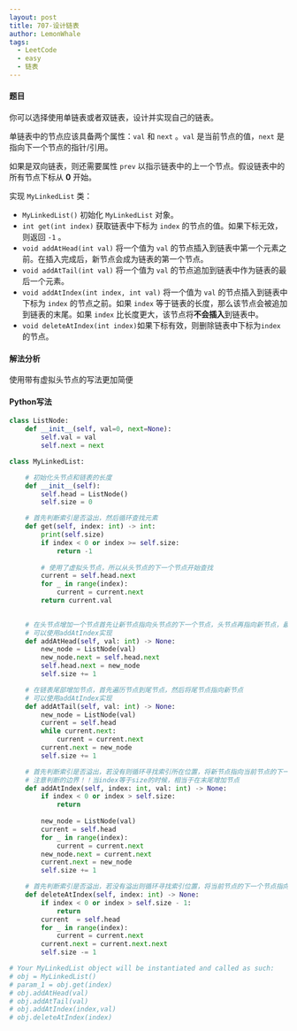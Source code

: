 ```yaml
---
layout: post
title: 707-设计链表
author: LemonWhale
tags:
  - LeetCode
  - easy
  - 链表
---
```

#### 题目   
你可以选择使用单链表或者双链表，设计并实现自己的链表。

单链表中的节点应该具备两个属性：`val` 和 `next` 。`val` 是当前节点的值，`next` 是指向下一个节点的指针/引用。

如果是双向链表，则还需要属性 `prev` 以指示链表中的上一个节点。假设链表中的所有节点下标从 **0** 开始。

实现 `MyLinkedList` 类：

- `MyLinkedList()` 初始化 `MyLinkedList` 对象。
- `int get(int index)` 获取链表中下标为 `index` 的节点的值。如果下标无效，则返回 `-1` 。
- `void addAtHead(int val)` 将一个值为 `val` 的节点插入到链表中第一个元素之前。在插入完成后，新节点会成为链表的第一个节点。
- `void addAtTail(int val)` 将一个值为 `val` 的节点追加到链表中作为链表的最后一个元素。
- `void addAtIndex(int index, int val)` 将一个值为 `val` 的节点插入到链表中下标为 `index` 的节点之前。如果 `index` 等于链表的长度，那么该节点会被追加到链表的末尾。如果 `index` 比长度更大，该节点将**不会插入**到链表中。
- `void deleteAtIndex(int index)`如果下标有效，则删除链表中下标为`index`的节点。    

#### 解法分析
使用带有虚拟头节点的写法更加简便
#### Python写法
```Python
class ListNode:
    def __init__(self, val=0, next=None):
        self.val = val
        self.next = next

class MyLinkedList:

    # 初始化头节点和链表的长度
    def __init__(self):
        self.head = ListNode()
        self.size = 0

    # 首先判断索引是否溢出，然后循环查找元素
    def get(self, index: int) -> int:
        print(self.size)
        if index < 0 or index >= self.size:
            return -1
        
        # 使用了虚拟头节点，所以从头节点的下一个节点开始查找
        current = self.head.next    
        for _ in range(index):
            current = current.next
        return current.val
        

    # 在头节点增加一个节点首先让新节点指向头节点的下一个节点，头节点再指向新节点，最后更新链表长度
    # 可以使用addAtIndex实现
    def addAtHead(self, val: int) -> None:
        new_node = ListNode(val)
        new_node.next = self.head.next
        self.head.next = new_node
        self.size += 1

    # 在链表尾部增加节点，首先遍历节点到尾节点，然后将尾节点指向新节点
    # 可以使用addAtIndex实现
    def addAtTail(self, val: int) -> None:
        new_node = ListNode(val)
        current = self.head
        while current.next:
            current = current.next
        current.next = new_node
        self.size += 1

    # 首先判断索引是否溢出，若没有则循环寻找索引所在位置，将新节点指向当前节点的下一个节点，再将当前节点指向新节点
    # 注意判断的边界！！当index等于size的时候，相当于在末尾增加节点
    def addAtIndex(self, index: int, val: int) -> None:
        if index < 0 or index > self.size:
            return
        
        new_node = ListNode(val)
        current = self.head
        for _ in range(index):
            current = current.next
        new_node.next = current.next
        current.next = new_node
        self.size += 1

    # 首先判断索引是否溢出，若没有溢出则循环寻找索引位置，将当前节点的下一个节点指向下下个节点，链表长度减一
    def deleteAtIndex(self, index: int) -> None:
        if index < 0 or index > self.size - 1:
            return
        current  = self.head
        for _ in range(index):
            current = current.next
        current.next = current.next.next
        self.size -= 1

# Your MyLinkedList object will be instantiated and called as such:
# obj = MyLinkedList()
# param_1 = obj.get(index)
# obj.addAtHead(val)
# obj.addAtTail(val)
# obj.addAtIndex(index,val)
# obj.deleteAtIndex(index)
```

